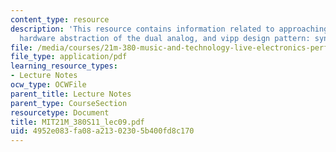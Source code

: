 ```yaml
---
content_type: resource
description: 'This resource contains information related to approaching an improvisation,
  hardware abstraction of the dual analog, and vipp design pattern: synth square.'
file: /media/courses/21m-380-music-and-technology-live-electronics-performance-practices-spring-2011/4952e083fa08a21302305b400fd8c170_MIT21M_380S11_lec09.pdf
file_type: application/pdf
learning_resource_types:
- Lecture Notes
ocw_type: OCWFile
parent_title: Lecture Notes
parent_type: CourseSection
resourcetype: Document
title: MIT21M_380S11_lec09.pdf
uid: 4952e083-fa08-a213-0230-5b400fd8c170
---
```

